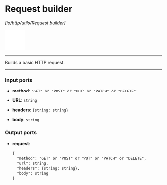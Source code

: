 # Request builder

_[io/http/utils/Request builder]_

![icon](</assets/icons/7341443a-8a0a-4a83-b302-effdb497c0f3.png>)

---

Builds a basic HTTP request.<br>

---

### Input ports

* __method__: ` "GET" or "POST" or "PUT" or "PATCH" or "DELETE" `


* __URL__: ` string `


* __headers__: ` {string: string} `


* __body__: ` string `

### Output ports

* __request__: 
    ```
    {
      "method": "GET" or "POST" or "PUT" or "PATCH" or "DELETE",
      "url": string,
      "headers": {string: string},
      "body": string
    }
    ```

